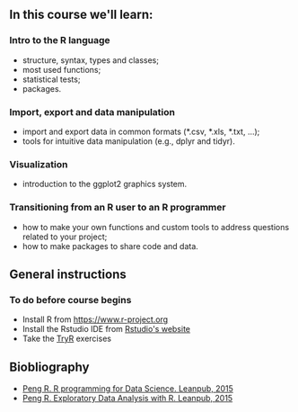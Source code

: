 In this course we'll learn:
---------------------------

### Intro to the R language

-   structure, syntax, types and classes;
-   most used functions;
-   statistical tests;
-   packages.

### Import, export and data manipulation

-   import and export data in common formats (\*.csv, \*.xls, \*.txt, …);
-   tools for intuitive data manipulation (e.g., dplyr and tidyr).

### Visualization

-   introduction to the ggplot2 graphics system.

### Transitioning from an R user to an R programmer

-   how to make your own functions and custom tools to address questions related to your project;
-   how to make packages to share code and data.

General instructions
--------------------

### To do before course begins

-   Install R from [<https://www.r-project.org>](https://www.r-project.org)
-   Install the Rstudio IDE from [Rstudio's website](https://www.rstudio.com/products/RStudio/#Desktop)
-   Take the [TryR](http://tryr.codeschool.com) exercises

Biobliography
-------------

-   [Peng R. R programming for Data Science. Leanpub, 2015](https://leanpub.com/rprogramming)
-   [Peng R. Exploratory Data Analysis with R. Leanpub, 2015](https://leanpub.com/exdata)
